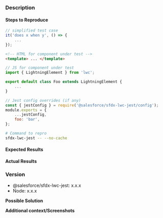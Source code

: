 ### Description

#### Steps to Reproduce

<!--
Please provide the following code snippets. Issues without sufficient info to
reproduce the issue will be closed.

- Simplified test case (foo.test.js)
- HTML + JS for component under test
- Any Jest config overrides
- Command run that causes issue
-->

```js
// simplified test case
it('does x when y', () => {
    ...
});
```

```html
<!-- HTML for component under test -->
<template> ... </template>
```

```js
// JS for component under test
import { LightningElement } from 'lwc';

export default class Foo extends LightningElement {
    ...
}
```

```js
// Jest config overrides (if any)
const { jestConfig } = require('@salesforce/sfdx-lwc-jest/config');
module.exports = {
    ...jestConfig,
    foo: 'bar',
};
```

```bash
# Command to repro
sfdx-lwc-jest -- --no-cache
```

#### Expected Results

<!-- Example: No error is throw -->

#### Actual Results

<!-- Example: Error is thrown -->

### Version

- @salesforce/sfdx-lwc-jest: x.x.x
- Node: x.x.x

**Possible Solution**

<!--- Only if you have suggestions on a fix for the bug -->

**Additional context/Screenshots**

<!-- Add any other context about the problem here. If applicable, add screenshots to help explain. -->
